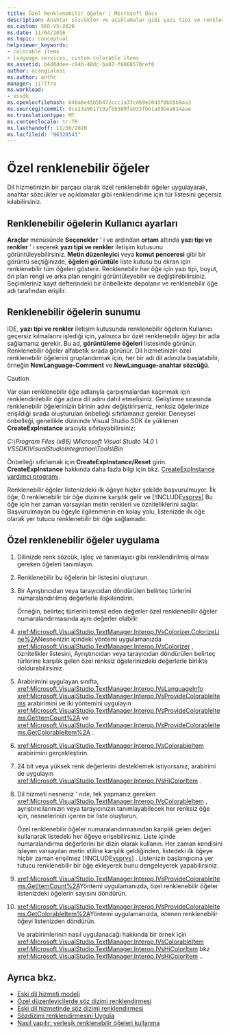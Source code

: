 ```yaml
---
title: Özel Renklenebilir öğeler | Microsoft Docs
description: Anahtar sözcükler ve açıklamalar gibi yazı tipi ve renkler iletişim kutusunda öğeleri geçersiz kılarak dil hizmetinin bir parçası olarak özel renklenebilir öğeler oluşturmayı öğrenin.
ms.custom: SEO-VS-2020
ms.date: 11/04/2016
ms.topic: conceptual
helpviewer_keywords:
- colorable items
- language services, custom colorable items
ms.assetid: b4d0ddee-c04b-48dc-ba82-f6068570cef0
author: acangialosi
ms.author: anthc
manager: jillfra
ms.workload:
- vssdk
ms.openlocfilehash: 648a8e45b5b472ccc1a37cd69e2043f0bb5b9aa3
ms.sourcegitcommit: 9ce13a961719afbb389fa033fbb1a93bea814aae
ms.translationtype: MT
ms.contentlocale: tr-TR
ms.lasthandoff: 11/30/2020
ms.locfileid: "96328541"
---
```

# <a name="custom-colorable-items"></a>Özel renklenebilir öğeler
Dil hizmetinizin bir parçası olarak özel renklenebilir öğeler uygulayarak, anahtar sözcükler ve açıklamalar gibi renklendirime için tür listesini geçersiz kılabilirsiniz.

## <a name="user-settings-of-colorable-items"></a>Renklenebilir öğelerin Kullanıcı ayarları
 **Araçlar** menüsünde **Seçenekler** ' i ve ardından **ortam** altında **yazı tipi ve renkler** ' i seçerek **yazı tipi ve renkler** iletişim kutusunu görüntüleyebilirsiniz. **Metin düzenleyici** veya **komut penceresi** gibi bir görüntü seçtiğinizde, **öğeleri görüntüle** liste kutusu bu ekran için renklenebilir tüm öğeleri gösterir. Renklenebilir her öğe için yazı tipi, boyut, ön plan rengi ve arka plan rengini görüntüleyebilir ve değiştirebilirsiniz. Seçimleriniz kayıt defterindeki bir önbellekte depolanır ve renklenebilir öğe adı tarafından erişilir.

## <a name="presentation-of-colorable-items"></a>Renklenebilir öğelerin sunumu
 IDE, **yazı tipi ve renkler** iletişim kutusunda renklenebilir öğelerin Kullanıcı geçersiz kılmalarını işlediği için, yalnızca bir özel renklenebilir öğeyi bir adla sağlamanız gerekir. Bu ad, **görüntüleme öğeleri** listesinde görünür. Renklenebilir öğeler alfabetik sırada görünür. Dil hizmetinizin özel renklenebilir öğelerini gruplandırmak için, her bir adı dil adınızla başlatabilir, örneğin **NewLanguage-Comment** ve **NewLanguage-anahtar sözcüğü**.

> [!CAUTION]
> Var olan renklenebilir öğe adlarıyla çarpışmalardan kaçınmak için renklendirilebilir öğe adına dil adını dahil etmelisiniz. Geliştirme sırasında renklenebilir öğelerinizin birinin adını değiştirirseniz, renksiz öğelerinize erişildiği sırada oluşturulan önbelleği sıfırlamanız gerekir. Deneysel önbelleği, genellikle dizininde Visual Studio SDK ile yüklenen **CreateExpInstance** aracıyla sıfırlayabilirsiniz:
>
> *C:\Program Files (x86) \Microsoft Visual Studio 14.0 \ VSSDK\VisualStudioIntegration\Tools\Bin*
>
> Önbelleği sıfırlamak için **CreateExpInstance/Reset** girin. **CreateExpInstance** hakkında daha fazla bilgi için bkz. [CreateExpInstance yardımcı programı](../../extensibility/internals/createexpinstance-utility.md).

 Renklenebilir öğeler listenizdeki ilk öğeye hiçbir şekilde başvurulmuyor. İlk öğe, 0 renklenebilir bir öğe dizinine karşılık gelir ve [!INCLUDE[vsprvs](../../code-quality/includes/vsprvs_md.md)] Bu öğe için her zaman varsayılan metin renkleri ve özniteliklerini sağlar. Başvurulmayan bu öğeyle ilgilenmenin en kolay yolu, listenizde ilk öğe olarak yer tutucu renklenebilir bir öğe sağlamadır.

## <a name="implement-custom-colorable-items"></a>Özel renklenebilir öğeler uygulama

1. Dilinizde renk sözcük, Işleç ve tanımlayıcı gibi renklendirilmiş olması gereken öğeleri tanımlayın.

2. Renklenebilir bu öğelerin bir listesini oluşturun.

3. Bir Ayrıştırıcıdan veya tarayıcıdan döndürülen belirteç türlerini numaralandırılmış değerlerle ilişkilendirin.

    Örneğin, belirteç türlerini temsil eden değerler özel renklenebilir öğeler numaralandırmasında aynı değerler olabilir.

4. <xref:Microsoft.VisualStudio.TextManager.Interop.IVsColorizer.ColorizeLine%2A>Nesnenizin içindeki yöntemi uygulamanızda <xref:Microsoft.VisualStudio.TextManager.Interop.IVsColorizer> , öznitelikler listesini, Ayrıştırıcıdan veya tarayıcıdan döndürülen belirteç türlerine karşılık gelen özel renksiz öğelerinizdeki değerlerle birlikte doldurabilirsiniz.

5. Arabirimini uygulayan sınıfta, <xref:Microsoft.VisualStudio.TextManager.Interop.IVsLanguageInfo> <xref:Microsoft.VisualStudio.TextManager.Interop.IVsProvideColorableItems> arabirimini ve iki yöntemini uygulayın <xref:Microsoft.VisualStudio.TextManager.Interop.IVsProvideColorableItems.GetItemCount%2A> ve <xref:Microsoft.VisualStudio.TextManager.Interop.IVsProvideColorableItems.GetColorableItem%2A> .

6. <xref:Microsoft.VisualStudio.TextManager.Interop.IVsColorableItem> arabirimini gerçekleştirin.

7. 24 bit veya yüksek renk değerlerini desteklemek istiyorsanız, arabirimi de uygulayın <xref:Microsoft.VisualStudio.TextManager.Interop.IVsHiColorItem> .

8. Dil hizmeti nesneniz ' nde, tek yapmanız gereken <xref:Microsoft.VisualStudio.TextManager.Interop.IVsColorableItem> , ayrıştırıcılarınızın veya tarayıcınızın tanımlayabilecek her renksiz öğe için, nesnelerinizi içeren bir liste oluşturun.

    Özel renklenebilir öğeler numaralandırmasından karşılık gelen değeri kullanarak listedeki her öğeye erişebilirsiniz. Liste içinde numaralandırma değerlerini bir dizin olarak kullanın. Her zaman kendisini işleyen varsayılan metin stiline karşılık geldiğinden, listedeki ilk öğeye hiçbir zaman erişilmez [!INCLUDE[vsprvs](../../code-quality/includes/vsprvs_md.md)] . Listenizin başlangıcına yer tutucu renklenebilir bir öğe ekleyerek bunu dengeleyerek yapabilirsiniz.

9. <xref:Microsoft.VisualStudio.TextManager.Interop.IVsProvideColorableItems.GetItemCount%2A>Yöntemi uygulamanızda, özel renklenebilir öğeler listenizdeki öğelerin sayısını döndürün.

10. <xref:Microsoft.VisualStudio.TextManager.Interop.IVsProvideColorableItems.GetColorableItem%2A>Yöntemi uygulamanızda, istenen renklenebilir öğeyi listenizden döndürün.

    Ve arabirimlerinin nasıl uygulanacağı hakkında bir örnek için <xref:Microsoft.VisualStudio.TextManager.Interop.IVsColorableItem> <xref:Microsoft.VisualStudio.TextManager.Interop.IVsHiColorItem> bkz <xref:Microsoft.VisualStudio.TextManager.Interop.IVsHiColorItem> ..

## <a name="see-also"></a>Ayrıca bkz.
- [Eski dil hizmeti modeli](../../extensibility/internals/model-of-a-legacy-language-service.md)
- [Özel düzenleyicilerde söz dizimi renklendirmesi](../../extensibility/syntax-coloring-in-custom-editors.md)
- [Eski dil hizmetinde söz dizimi renklendirmesi](../../extensibility/internals/syntax-coloring-in-a-legacy-language-service.md)
- [Sözdizimi renklendirmesini Uygula](../../extensibility/internals/implementing-syntax-coloring.md)
- [Nasıl yapılır: yerleşik renklenebilir öğeleri kullanma](../../extensibility/internals/how-to-use-built-in-colorable-items.md)
